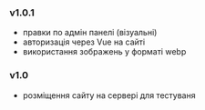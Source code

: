 ### v1.0.1 ###
* правки по адмін панелі (візуальні)
* авторизація через Vue на сайті
* використання зображень у форматі webp
### v1.0 ###
* розміщення сайту на сервері для тестуваня
